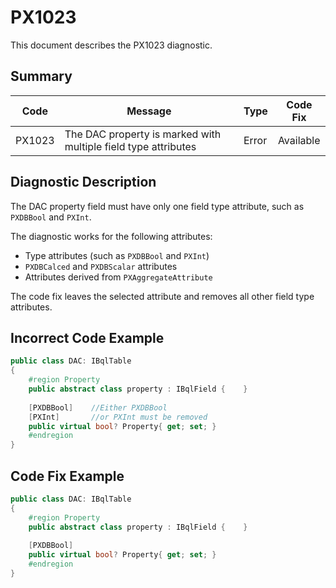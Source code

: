 # PX1023
This document describes the PX1023 diagnostic.

## Summary

| Code   | Message                                                        | Type    | Code Fix  | 
| ------ | -------------------------------------------------------------- | ------- | --------- | 
| PX1023 | The DAC property is marked with multiple field type attributes | Error   | Available |

## Diagnostic Description
The DAC property field must have only one field type attribute, such as `PXDBBool` and `PXInt`. 

The diagnostic works for the following attributes: 

 - Type attributes (such as `PXDBBool` and `PXInt`)
 - `PXDBCalced` and `PXDBScalar` attributes
 - Attributes derived from `PXAggregateAttribute`

The code fix leaves the selected attribute and removes all other field type attributes.

## Incorrect Code Example

```C#
public class DAC: IBqlTable
{
    #region Property
    public abstract class property : IBqlField {    }
 
    [PXDBBool]    //Either PXDBBool
    [PXInt]       //or PXInt must be removed
    public virtual bool? Property{ get; set; }
    #endregion
}
```

## Code Fix Example

```C#
public class DAC: IBqlTable
{
    #region Property
    public abstract class property : IBqlField {    }
 
    [PXDBBool]
    public virtual bool? Property{ get; set; }
    #endregion
}
```
